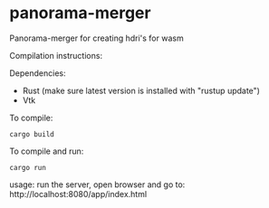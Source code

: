 # panorama-merger
Panorama-merger for creating hdri's for wasm

Compilation instructions:

Dependencies:
  - Rust (make sure latest version is installed with "rustup update")
  - Vtk

To compile:

  `cargo build`
  
To compile and run:

  `cargo run`

usage:
run the server, open browser and go to:
http://localhost:8080/app/index.html
